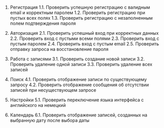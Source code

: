 1. Регистрация
1.1. Проверить успешную регистрацию с валидным email и корректным паролем 
1.2. Проверить регистрацию при пустых всех полях 
1.3. Проверить регистрацию с незаполненным полем подтверждения пароля

2. Авторизация
2.1. Проверить успешный вход при корректных данных 
2.2. Проверить вход с пустыми всеми полями 
2.3. Проверить вход с пустым паролем 
2.4. Проверить вход с пустым email 
2.5. Проверить отправку запроса на восстановление пароля

3. Работа с записями
3.1. Проверить создание новой записи 
3.2. Проверить удаление одной записи 
3.3. Проверить удаление всех записей

4. Поиск
4.1. Проверить отображение записи по существующему запросу
4.2. Проверить отображение сообщения об отсутствии записей при несуществующем запросе

5. Настройки
5.1. Проверить переключение языка интерфейса с английского на немецкий

6. Календарь
6.1. Проверить отображение записей, созданных на выбранную дату после выбора даты